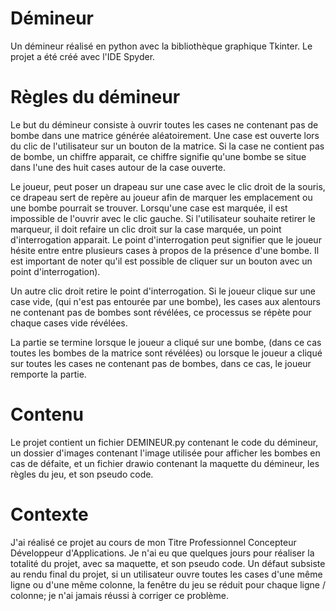 # Démineur

Un démineur réalisé en python avec la bibliothèque graphique Tkinter. Le projet a été créé avec l'IDE Spyder.

# Règles du démineur

Le but du démineur consiste à ouvrir toutes les cases ne contenant pas de bombe dans une matrice générée aléatoirement. Une case est ouverte lors du clic de l'utilisateur sur un bouton de la matrice. Si la case ne contient pas de bombe, un chiffre apparait, ce chiffre signifie qu'une bombe se situe dans l'une des huit cases autour de la case ouverte.

Le joueur, peut poser un drapeau sur une case avec le clic droit de la souris, ce drapeau sert de repère au joueur afin de marquer les emplacement ou une bombe pourrait se trouver. Lorsqu'une case est marquée, il est impossible de l'ouvrir avec le clic gauche. Si l'utilisateur souhaite retirer le marqueur, il doit refaire un clic droit sur la case marquée, un point d'interrogation apparait. Le point d'interrogation peut signifier que le joueur hésite entre entre plusieurs cases à propos de la présence d'une bombe. Il est important de noter qu'il est possible de cliquer sur un bouton avec un point d'interrogation).

Un autre clic droit retire le point d'interrogation. Si le joueur clique sur une case vide, (qui n'est pas entourée par une bombe), les cases aux alentours ne contenant pas de bombes sont révélées, ce processus se répète pour chaque cases vide révélées.

La partie se termine lorsque le joueur a cliqué sur une bombe, (dans ce cas toutes les bombes de la matrice sont révélées) ou lorsque le joueur a cliqué sur toutes les cases ne contenant pas de bombes, dans ce cas, le joueur remporte la partie.

# Contenu 

Le projet contient un fichier DEMINEUR.py contenant le code du démineur, un dossier d'images contenant l'image utilisée pour afficher les bombes en cas de défaite, et un fichier drawio contenant la maquette du démineur, les règles du jeu, et son pseudo code.

# Contexte

J'ai réalisé ce projet au cours de mon Titre Professionnel Concepteur Développeur d'Applications. Je n'ai eu que quelques jours pour réaliser la totalité du projet, avec sa maquette, et son pseudo code. Un défaut subsiste au rendu final du projet, si un utilisateur ouvre toutes les cases d'une même ligne ou d'une même colonne, la fenêtre du jeu se réduit pour chaque ligne / colonne; je n'ai jamais réussi à corriger ce problème.
